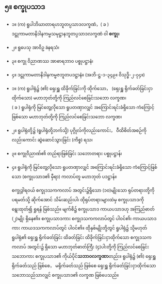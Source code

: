 ## ၅။ စက္ခုပသာဒ

- ၁။ (က) ရူပါဘိဃာတာရဟဘူတပ္ပသာဒလက္ခဏံ，( ခ ) <br>ဒဋ္ဌုကာမတာနိဒါနကမ္မသမုဋ္ဌာနဘူတပ္ပသာဒလက္ခဏံ ဝါ **စက္ခု**။
- ၂။ ရူပေသု အာဝိဥ äနရသံ၊
- ၃။ စက္ခု ဝိညာဏဿ အာဓာရဘာ၀ ပစ္စုပဋ္ဌာနံ၊
- ၄။ ဒဋ္ဌုကာမတာနိဒါနကမ္မဇဘူတပဒဋ္ဌာနံ။ (အဘိ-ဋ္ဌ-၁-၃၄၉။ ဝိသုဒ္ဓိ-၂-၇၄။)

- ၁။ (က) ရူပါရုံ၌ (၏) ရှေးရှူ ထိခိုက်ခြင်းကို ထိုက်သော， (ရှေးရှူ ရိုက်ခတ်ခြင်းငှာ ထိုက်သော) မဟာဘုတ်တို့ကို ကြည်လင်စေခြင်းသဘော လက္ခဏ၊<br>( ခ ) ရူပါရုံကို မြင်တွေ့လိုသော ရူပတဏှာလျှင် အကြောင်းရင်းခံရှိသော ကံကြောင့် ဖြစ်သော မဟာဘုတ်တို့ကို ကြည်လင်စေခြင်းသဘော လက္ခဏ၊
- ၂။ ရူပါရုံတို့၌ (ရူပါရုံတို့ဘက်သို့) ပုဂ္ဂိုလ်ကိုလည်းကောင်း， ဝီထိစိတ်အစဉ်ကိုလည်းကောင်း ဆွဲဆောင်သွားခြင်း (ကိစ္စ) ရသ၊
- ၃။ စက္ခုဝိညာဏ်၏ တည်ရာဖြစ်ခြင်း သဘောတရား ပစ္စုပဋ္ဌာန်၊
- ၄။ ရူပါရုံကို မြင်တွေ့လိုသော ရူပတဏှာလျှင် အကြောင်းရင်းခံရှိသော ကံကြောင့်ဖြစ်သော (စက္ခုပသာဒ၏ မှီရာ) ကလာပ်တူ မဟာဘုတ် ပဒဋ္ဌာန်။

    စက္ခုဒွါရဝယ် စက္ခုဒသကကလာပ် အတွင်း၌ရှိသော (၁၀)မျိုးသော ရုပ်တရားတို့ကို ပရမတ်သို့ ဆိုက်အောင် သိမ်းဆည်းပါ၊ ထိုရုပ်တရားများထဲမှ စက္ခုပသာဒကို ရွေးထုတ်၍ ရှုရန် ဖြစ်သည်။ 
    မျက်စိ၌ စက္ခုပသာဒ ကာယပသာဒဟု အကြည်ဓာတ် (၂)မျိုး ရှိနေ၏။ 
    စက္ခုပသာဒကား စက္ခုဒသကကလာပ်တွင် ပါဝင်၏၊ ကာယပသာဒ ကား ကာယဒသကကလာပ်တွင် ပါဝင်၏။
     ထိုနှစ်မျိုးတို့တွင် ရူပါရုံ၌ သို့မဟုတ် ရူပါရုံ၏ ရှေးရှူ ရိုက်ခတ်ခြင်း   ထိခတ်ခြင်း ထိခိုက်ခြင်းငှာထိုက်သော စက္ခုဒသကကလာပ် အတွင်း၌ ရှိသော မဟာဘုတ်ဓာတ်ကြီး (၄)ပါးတို့ကို ကြည်လင်စေခြင်းသဘောကား စက္ခုပသာဒ၏ ကိုယ်ပိုင်**သဘာ၀လက္ခဏာ**တည်း။
      ရူပါရုံ၌ (၏) ရှေးရှူ ရိုက်ခတ်သည် ဖြစ်စေ， မရိုက်ခတ်သည် ဖြစ်စေ ရှေးရှူ ရိုက်ခတ်ခြင်းငှာထိုက်သော သဘောသည်သာလျှင် စက္ခုပသာဒ၏ လက္ခဏ ဖြစ်ပေသည်။